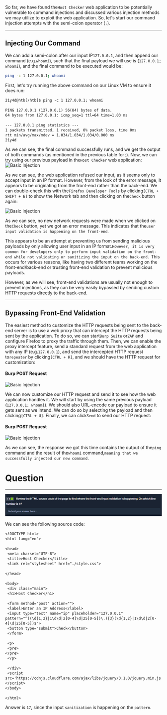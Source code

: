 ﻿So far, we have found the`Host Checker` web application to be potentially vulnerable to command injections and discussed various injection methods we may utilize to exploit the web application. So, let's start our command injection attempts with the semi-colon operator (`;`).

---

## Injecting Our Command

We can add a semi-colon after our input IP`127.0.0.1`, and then append our command (e.g.`whoami`), such that the final payload we will use is (`127.0.0.1; whoami`), and the final command to be executed would be:

```bash
ping -c 1 127.0.0.1; whoami
```

First, let's try running the above command on our Linux VM to ensure it does run:


```shell-session
21y4d@htb[/htb]$ ping -c 1 127.0.0.1; whoami

PING 127.0.0.1 (127.0.0.1) 56(84) bytes of data.
64 bytes from 127.0.0.1: icmp_seq=1 ttl=64 time=1.03 ms

--- 127.0.0.1 ping statistics ---
1 packets transmitted, 1 received, 0% packet loss, time 0ms
rtt min/avg/max/mdev = 1.034/1.034/1.034/0.000 ms
21y4d
```

As we can see, the final command successfully runs, and we get the output of both commands (as mentioned in the previous table for`;`). Now, we can try using our previous payload in the`Host Checker` web application: ![Basic Injection](https://academy.hackthebox.com/storage/modules/109/cmdinj_basic_injection.jpg)

As we can see, the web application refused our input, as it seems only to accept input in an IP format. However, from the look of the error message, it appears to be originating from the front-end rather than the back-end. We can double-check this with the`Firefox Developer Tools` by clicking`[CTRL + SHIFT + E]` to show the Network tab and then clicking on the`Check` button again:

![Basic Injection](https://academy.hackthebox.com/storage/modules/109/cmdinj_basic_injection_network.jpg)

As we can see, no new network requests were made when we clicked on the`Check` button, yet we got an error message. This indicates that the`user input validation is happening on the front-end`.

This appears to be an attempt at preventing us from sending malicious payloads by only allowing user input in an IP format.`However, it is very common for developers only to perform input validation on the front-end while not validating or sanitizing the input on the back-end.` This occurs for various reasons, like having two different teams working on the front-end/back-end or trusting front-end validation to prevent malicious payloads.

However, as we will see, front-end validations are usually not enough to prevent injections, as they can be very easily bypassed by sending custom HTTP requests directly to the back-end.

---

## Bypassing Front-End Validation

The easiest method to customize the HTTP requests being sent to the back-end server is to use a web proxy that can intercept the HTTP requests being sent by the application. To do so, we can start`Burp Suite` or`ZAP` and configure Firefox to proxy the traffic through them. Then, we can enable the proxy intercept feature, send a standard request from the web application with any IP (e.g.`127.0.0.1`), and send the intercepted HTTP request to`repeater` by clicking`[CTRL + R]`, and we should have the HTTP request for customization:

#### Burp POST Request

![Basic Injection](https://academy.hackthebox.com/storage/modules/109/cmdinj_basic_repeater_1.jpg)

We can now customize our HTTP request and send it to see how the web application handles it. We will start by using the same previous payload (`127.0.0.1; whoami`). We should also URL-encode our payload to ensure it gets sent as we intend. We can do so by selecting the payload and then clicking`[CTRL + U]`. Finally, we can click`Send` to send our HTTP request:

#### Burp POST Request

![Basic Injection](https://academy.hackthebox.com/storage/modules/109/cmdinj_basic_repeater_2.jpg)

As we can see, the response we got this time contains the output of the`ping` command and the result of the`whoami` command,`meaning that we successfully injected our new command`.

# Question
----
![Pasted image 20250205134738.png](../../../../IMAGES/Pasted%20image%2020250205134738.png)

We can see the following source code:

```
<!DOCTYPE html>
<html lang="en">

<head>
 <meta charset="UTF-8">
 <title>Host Checker</title>
 <link rel="stylesheet" href="./style.css">

</head>

<body>
 <div class="main">
 <h1>Host Checker</h1>

 <form method="post" action="">
 <label>Enter an IP Address</label>
 <input type="text" name="ip" placeholder="127.0.0.1" pattern="^((\d{1,2}|1\d\d|2[0-4]\d|25[0-5])\.){3}(\d{1,2}|1\d\d|2[0-4]\d|25[0-5])$">
 <button type="submit">Check</button>
 </form>

 <p>
 <pre>
</pre>
 </p>

 </div>
 <script src='https://cdnjs.cloudflare.com/ajax/libs/jquery/3.1.0/jquery.min.js'></script>
</body>

</html>
```


Answer is `17`, since the input `sanitization` is happening on the `pattern`.

